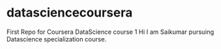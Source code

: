 # datasciencecoursera
First Repo for Coursera DataScience course 1
Hi I am Saikumar pursuing Datascience specialization course.
